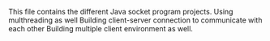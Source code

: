 This file contains the different Java socket program projects.
Using multhreading as well
Building client-server connection to communicate with each other
Building multiple client environment as well. 
